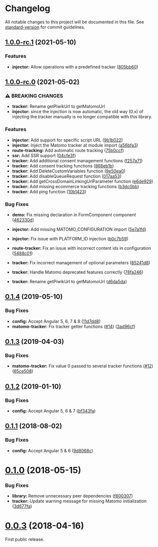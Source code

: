 # Changelog

All notable changes to this project will be documented in this file. See [standard-version](https://github.com/conventional-changelog/standard-version) for commit guidelines.

## [1.0.0-rc.1](https://github.com/Arnaud73/ngx-matomo/compare/v1.0.0-rc.0...v1.0.0-rc.1) (2021-05-10)


### Features

* **injector:** Allow operations with a predefined tracker ([805bb60](https://github.com/Arnaud73/ngx-matomo/commit/805bb60d547e069043d985d915daa5d46a8358c8))

## [1.0.0-rc.0](https://github.com/Arnaud73/ngx-matomo/compare/v0.1.4...v1.0.0-rc.0) (2021-05-02)


### ⚠ BREAKING CHANGES

* **tracker:** Rename getPiwikUrl to getMatomoUrl
* **injector:** since the injection is now automatic, the old way (0.x) of injecting the tracker manually is no longer compatible with this library.

### Features

* **injector:** Add support for specific script URL ([9b1b022](https://github.com/Arnaud73/ngx-matomo/commit/9b1b022d616df29151abeb0a62191929f2474b4e))
* **injector:** Inject the Matomo tracker at module import ([a56bfa3](https://github.com/Arnaud73/ngx-matomo/commit/a56bfa39a8d84fde82fa4a810ff590adf51f0db8))
* **route-tracking:** Add automatic route tracking ([75b0ccf](https://github.com/Arnaud73/ngx-matomo/commit/75b0ccf93b35b188bcf1182afe7bec370d3c0bb6))
* **ssr:** Add SSR support ([04cfe3f](https://github.com/Arnaud73/ngx-matomo/commit/04cfe3f9f7c878de2b149b2b46bb490a45ab5eb4))
* **tracker:** Add additional consent management functions ([f257a71](https://github.com/Arnaud73/ngx-matomo/commit/f257a717f51da024baf3fb8e7fa633f0c618f989))
* **tracker:** Add consent tracking functions ([868eb1b](https://github.com/Arnaud73/ngx-matomo/commit/868eb1b2052f3505c36c3950e2bf5761f09b7c78))
* **tracker:** Add DeleteCustomVariables function ([9e50ea0](https://github.com/Arnaud73/ngx-matomo/commit/9e50ea099410ae2fd5b989149aae65faf8139cf2))
* **tracker:** Add disableQueueRequest function ([017aa53](https://github.com/Arnaud73/ngx-matomo/commit/017aa534c3f11f7af5dc002212d9ef2dcabf671f))
* **tracker:** Add getCrossDomainLinkingUrlParameter function ([e6de929](https://github.com/Arnaud73/ngx-matomo/commit/e6de9297cba2e1b2e77377c2ad7a20777c19a64c))
* **tracker:** Add missing ecommerce tracking functions ([b3dc0bb](https://github.com/Arnaud73/ngx-matomo/commit/b3dc0bbf2bb8b511cce906594e9931e5e1514ad8))
* **tracker:** Add ping function ([10b1423](https://github.com/Arnaud73/ngx-matomo/commit/10b1423b74027904dcac6ac16e94ba26233c36a0))


### Bug Fixes

* **demo:** Fix missing declaration in FormComponent component ([462330d](https://github.com/Arnaud73/ngx-matomo/commit/462330dc7f53dedf0150cb16e2a36c9eed01b343))
* **injector:** Add missing MATOMO_CONFIGURATION import ([5e7a1fd](https://github.com/Arnaud73/ngx-matomo/commit/5e7a1fdb9c054cc03a1e12ee4214ba6325ca35c3))
* **injector:** Fix issue with PLATFORM_ID injection  ([b0c7b59](https://github.com/Arnaud73/ngx-matomo/commit/b0c7b59a0bf7b62571fb94d91f31a6b94693ac38))
* **route-tracker:** Fix an issue with incorrect content ids in configuration ([5488c01](https://github.com/Arnaud73/ngx-matomo/commit/5488c01c42d5251cbe92ed4cf6b04dd9dc6cab61))
* **tracker:** Fix incorrect management of optional parameters ([85241d8](https://github.com/Arnaud73/ngx-matomo/commit/85241d84966f164755021ba37b129c3594f1e70c))
* **tracker:** Handle Matomo deprecated features correctly ([78fa246](https://github.com/Arnaud73/ngx-matomo/commit/78fa246ecba8653f62b5fe06156b1ee21d14ac9f))


* **tracker:** Rename getPiwikUrl to getMatomoUrl ([d6da5da](https://github.com/Arnaud73/ngx-matomo/commit/d6da5dadfa85368c034290d319c826f4e5f35673))

<a name="0.1.4"></a>
## [0.1.4](https://github.com/Arnaud73/ngx-matomo/compare/v0.1.3...v0.1.4) (2019-05-10)


### Bug Fixes

* **config:** Accept Angular 5, 6, 7 & 8 ([11d7dd8](https://github.com/Arnaud73/ngx-matomo/commit/11d7dd8))
* **matomo-tracker:** Fix tracker getter functions ([#14](https://github.com/Arnaud73/ngx-matomo/issues/14)) ([3ad96cf](https://github.com/Arnaud73/ngx-matomo/commit/3ad96cf))



<a name="0.1.3"></a>
## [0.1.3](https://github.com/Arnaud73/ngx-matomo/compare/v0.1.2...v0.1.3) (2019-04-03)


### Bug Fixes

* **matomo-tracker:** Fix value 0 passed to several tracker functions ([#12](https://github.com/Arnaud73/ngx-matomo/issues/12)) ([65ce508](https://github.com/Arnaud73/ngx-matomo/commit/65ce508))



<a name="0.1.2"></a>
## [0.1.2](https://github.com/Arnaud73/ngx-matomo/compare/v0.1.1...v0.1.2) (2019-01-10)


### Bug Fixes

* **config:** Accept Angular 5, 6 & 7 ([bf343fa](https://github.com/Arnaud73/ngx-matomo/commit/bf343fa))



<a name="0.1.1"></a>
## [0.1.1](https://github.com/Arnaud73/ngx-matomo/compare/v0.1.0...v0.1.1) (2018-08-02)


### Bug Fixes

* **config:** Accept Angular 5 & 6  ([9d8068c](https://github.com/Arnaud73/ngx-matomo/commit/9d8068c))



<a name="0.1.0"></a>
# [0.1.0](https://github.com/Arnaud73/ngx-matomo/compare/v0.0.3...v0.1.0) (2018-05-15)


### Bug Fixes

* **library:** Remove unnecessary peer dependencies ([f600307](https://github.com/Arnaud73/ngx-matomo/commit/f600307))
* **tracker:** Update warning message for missing Matomo initialization ([3d677fa](https://github.com/Arnaud73/ngx-matomo/commit/3d677fa))



<a name="0.0.3"></a>
# [0.0.3](https://github.com/Arnaud73/ngx-matomo/tree/v0.0.3) (2018-04-16)


First public release.
